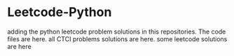 # Leetcode-Python
adding the python leetcode problem solutions in this repositories. 
The code files are here.
all CTCI problems solutions are here.
some leetcode solutions are here







































































































































































































































































































































































































































































































































































































































































































































































































































